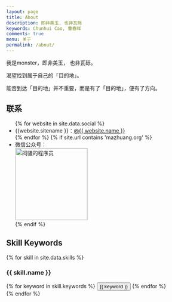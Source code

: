 ```yaml
---
layout: page
title: About
description: 即非美玉, 也非瓦砾
keywords: Chunhui Cao, 曹春晖
comments: true
menu: 关于
permalink: /about/
---
```


我是monster，即非美玉， 也非瓦砾。

渴望找到属于自己的「目的地」。

能否到达「目的地」并不重要，而是有了「目的地」，便有了方向。

## 联系

<ul>
{% for website in site.data.social %}
<li>{{website.sitename }}：<a href="{{ website.url }}" target="_blank">@{{ website.name }}</a></li>
{% endfor %}
{% if site.url contains 'mazhuang.org' %}
<li>
微信公众号：<br />
<img style="height:192px;width:192px;border:1px solid lightgrey;" src="{{ assets_base_url }}/assets/images/qrcode.jpg" alt="闷骚的程序员" />
</li>
{% endif %}
</ul>


## Skill Keywords

{% for skill in site.data.skills %}
### {{ skill.name }}
<div class="btn-inline">
{% for keyword in skill.keywords %}
<button class="btn btn-outline" type="button">{{ keyword }}</button>
{% endfor %}
</div>
{% endfor %}
